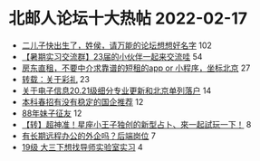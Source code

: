 # 北邮人论坛十大热帖 2022-02-17

- [二儿子快出生了，姓侯，请万能的论坛想想好名字](https://bbs.byr.cn/article/Talking/6329033) 102
- [【暑期实习交流群】23届的小伙伴一起来交流哇](https://bbs.byr.cn/article/StudyShare/203217) 54
- [房东直租，不要中介求靠谱的短租的app or 小程序，坐标北京](https://bbs.byr.cn/article/Home/131992) 27
- [转载：关于彩礼](https://bbs.byr.cn/article/Feeling/3184361) 23
- [关于电子信息20.21级细分专业更新和北京单列落户](https://bbs.byr.cn/article/Picture/3306523) 14
- [本科春招有没有稳定的国企推荐](https://bbs.byr.cn/article/Job/2157317) 12
- [88年妹子征友](https://bbs.byr.cn/article/Friends/2017072) 12
- [【转】超神准！星座小王子独创的新型占卜、來一起試玩一下！](https://bbs.byr.cn/article/Constellations/326533) 8
- [有长期远程办公的外企吗？后端岗位](https://bbs.byr.cn/article/WorkLife/1178558) 7
- [19级 大三下想找导师实验室实习](https://bbs.byr.cn/article/AimGraduate/1213601) 4


